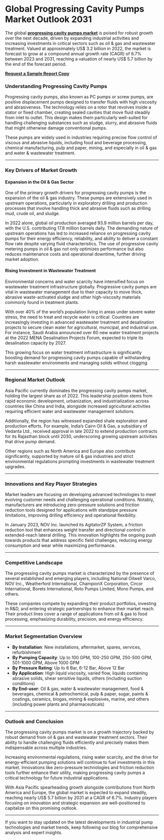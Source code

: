 
# Global Progressing Cavity Pumps Market Outlook 2031

The global [**progressing cavity pumps market**](https://www.transparencymarketresearch.com/progressing-cavity-pumps-market.html) is poised for robust growth over the next decade, driven by expanding industrial activities and increasing investments in critical sectors such as oil & gas and wastewater treatment. Valued at approximately US$ 3.2 billion in 2022, the market is forecast to grow at a compound annual growth rate (CAGR) of 6.7% between 2023 and 2031, reaching a valuation of nearly US$ 5.7 billion by the end of the forecast period.

[**Request a Sample Report Copy**](https://www.transparencymarketresearch.com/sample/sample.php?flag=S&rep_id=51096)

### Understanding Progressing Cavity Pumps

Progressing cavity pumps, also known as PC pumps or screw pumps, are positive displacement pumps designed to transfer fluids with high viscosity and abrasiveness. The technology relies on a rotor that revolves inside a stator or fixed chamber, creating sealed cavities that move fluid steadily from inlet to outlet. This design makes them particularly well-suited for handling challenging substances such as sludge, slurry, and abrasive fluids that might otherwise damage conventional pumps.

These pumps are widely used in industries requiring precise flow control of viscous and abrasive liquids, including food and beverage processing, chemical manufacturing, pulp and paper, mining, and especially in oil & gas and water & wastewater treatment.

---

### Key Drivers of Market Growth

#### Expansion in the Oil & Gas Sector

One of the primary growth drivers for progressing cavity pumps is the expansion of the oil & gas industry. These pumps are extensively used in upstream operations, particularly in exploratory drilling and production processes that involve handling thick and abrasive fluids such as drilling mud, crude oil, and sludge.

In 2022 alone, global oil production averaged 93.9 million barrels per day, with the U.S. contributing 17.8 million barrels daily. The demanding nature of upstream operations has led to increased reliance on progressing cavity pumps for their energy efficiency, reliability, and ability to deliver a constant flow rate despite varying fluid characteristics. The use of progressive cavity metering pumps in oil & gas not only optimizes performance but also reduces maintenance costs and operational downtime, further driving market adoption.

#### Rising Investment in Wastewater Treatment

Environmental concerns and water scarcity have intensified focus on wastewater treatment infrastructure globally. Progressive cavity pumps are vital in wastewater management due to their capacity to move thick, abrasive waste-activated sludge and other high-viscosity materials commonly found in treatment plants.

With over 40% of the world’s population living in areas under severe water stress, the need to treat and recycle water is critical. Countries are increasingly investing in advanced wastewater treatment and desalination projects to secure clean water for agricultural, municipal, and industrial use. For instance, Saudi Arabia announced over 60 new water treatment projects at the 2022 MENA Desalination Projects Forum, expected to triple its desalination capacity by 2027.

This growing focus on water treatment infrastructure is significantly boosting demand for progressing cavity pumps capable of withstanding harsh wastewater environments and managing solids without clogging.

---

### Regional Market Outlook

Asia Pacific currently dominates the progressing cavity pumps market, holding the largest share as of 2022. This leadership position stems from rapid economic development, urbanization, and industrialization across countries like China and India, alongside increased agricultural activities requiring efficient water and wastewater management solutions.

Additionally, the region has witnessed expanded shale exploration and production efforts. For example, India’s Cairn Oil & Gas, a subsidiary of Vedanta Ltd., received approval in late 2022 to extend production contracts for its Rajasthan block until 2030, underscoring growing upstream activities that drive pump demand.

Other regions such as North America and Europe also contribute significantly, supported by mature oil & gas industries and strict environmental regulations prompting investments in wastewater treatment upgrades.

---

### Innovations and Key Player Strategies

Market leaders are focusing on developing advanced technologies to meet evolving customer needs and challenging operational conditions. Notably, manufacturers are introducing zero-pressure solutions and friction reduction tools designed for applications with standpipe pressure limitations, improving drilling efficiency and operational flexibility.

In January 2023, NOV Inc. launched its AgitatorZP System, a friction reduction tool that enhances weight transfer and directional control in extended-reach lateral drilling. This innovation highlights the ongoing push towards products that address specific field challenges, reducing energy consumption and wear while maximizing performance.

---

### Competitive Landscape

The progressing cavity pumps market is characterized by the presence of several established and emerging players, including National Oilwell Varco, NOV Inc., Weatherford International, ChampionX Corporation, Circor International, Borets International, Roto Pumps Limited, Mono Pumps, and others.

These companies compete by expanding their product portfolios, investing in R&D, and entering strategic partnerships to enhance their market reach. Their product lines cover a range of applications from oil & gas to food processing, emphasizing durability, precision, and energy efficiency.

---

### Market Segmentation Overview

- **By Installation**: New installations, aftermarket, spares, services, refurbishment
- **By Pumping Capacity**: Up to 100 GPM, 100-250 GPM, 250-500 GPM, 501-1000 GPM, Above 1000 GPM
- **By Pressure Rating**: Up to 6 Bar, 6-12 Bar, Above 12 Bar
- **By Application**: High liquid viscosity, varied flow, liquids containing abrasive solids, shear sensitive liquids, others (including suction conditions)
- **By End-user**: Oil & gas, water & wastewater management, food & beverages, chemical & petrochemical, pulp & paper, sugar, paints & coatings, ceramics, biogas, mining & explosives, marine, and others (including power plants and pharmaceuticals)

---

### Outlook and Conclusion

The progressing cavity pumps market is on a growth trajectory backed by robust demand from oil & gas and wastewater treatment sectors. Their ability to handle challenging fluids efficiently and precisely makes them indispensable across multiple industries.

Increasing environmental regulations, rising water scarcity, and the drive for energy-efficient pumping solutions will continue to fuel investments in this market. Innovations like zero-pressure technologies and friction reduction tools further enhance their utility, making progressing cavity pumps a critical technology for future industrial applications.

With Asia Pacific spearheading growth alongside contributions from North America and Europe, the global market is expected to expand steadily, reaching nearly US$ 5.7 billion by 2031 at a CAGR of 6.7%. Industry players focusing on innovation and strategic expansion are well-positioned to capitalize on this promising outlook.

---

If you want to stay updated on the latest developments in industrial pump technologies and market trends, keep following our blog for comprehensive analysis and expert insights.
